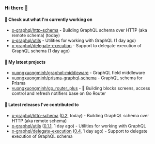 ### Hi there 👋

#### 👷 Check out what I'm currently working on

- [x-graphql/http-schema](https://github.com/x-graphql/http-schema) - Building GraphQL schema over HTTP (aka remote schema) (today)
- [x-graphql/utils](https://github.com/x-graphql/utils) - Utilities for working with GraphQL (1 day ago)
- [x-graphql/delegate-execution](https://github.com/x-graphql/delegate-execution) - Support to delegate execution of GraphQL schema (1 day ago)

#### 🌱 My latest projects

- [vuongxuongminh/graphql-middleware](https://github.com/vuongxuongminh/graphql-middleware) - GraphQL field middleware
- [vuongxuongminh/prisma-graphql-schema](https://github.com/vuongxuongminh/prisma-graphql-schema) - GraphQL schema for Prisma
- [vuongxuongminh/go_router_plus](https://github.com/vuongxuongminh/go_router_plus) - :office: Building blocks screens, access control and refresh notifiers base on Go Router

#### 🔭 Latest releases I've contributed to

- [x-graphql/http-schema](https://github.com/x-graphql/http-schema) ([0.2](https://github.com/x-graphql/http-schema/releases/tag/0.2), today) - Building GraphQL schema over HTTP (aka remote schema)
- [x-graphql/utils](https://github.com/x-graphql/utils) ([0.1.1](https://github.com/x-graphql/utils/releases/tag/0.1.1), 1 day ago) - Utilities for working with GraphQL
- [x-graphql/delegate-execution](https://github.com/x-graphql/delegate-execution) ([0.4](https://github.com/x-graphql/delegate-execution/releases/tag/0.4), 1 day ago) - Support to delegate execution of GraphQL schema
